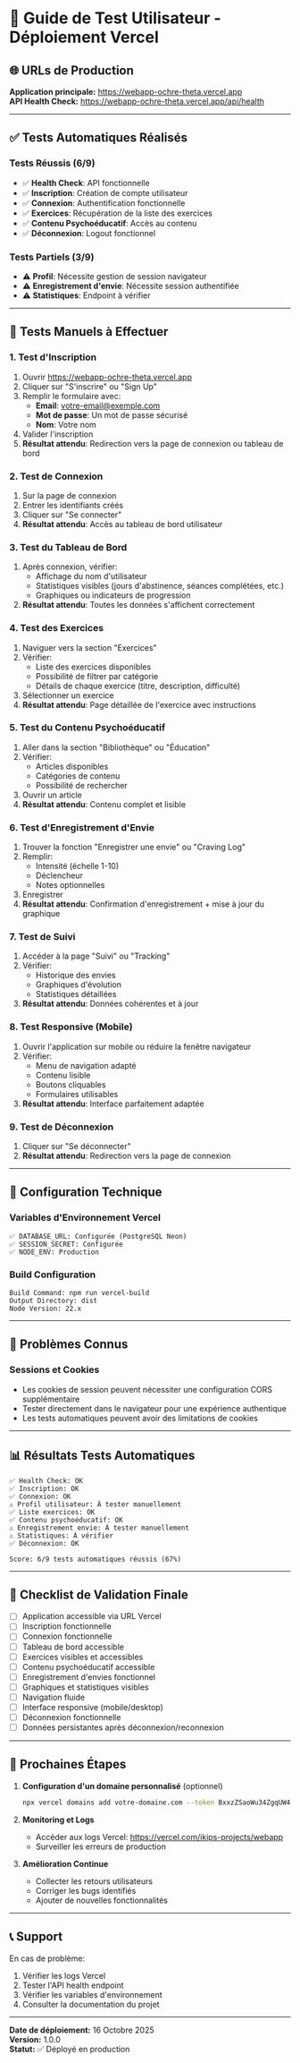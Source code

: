 # 🧪 Guide de Test Utilisateur - Déploiement Vercel

## 🌐 URLs de Production

**Application principale:** https://webapp-ochre-theta.vercel.app  
**API Health Check:** https://webapp-ochre-theta.vercel.app/api/health

---

## ✅ Tests Automatiques Réalisés

### Tests Réussis (6/9)
- ✅ **Health Check**: API fonctionnelle
- ✅ **Inscription**: Création de compte utilisateur
- ✅ **Connexion**: Authentification fonctionnelle
- ✅ **Exercices**: Récupération de la liste des exercices
- ✅ **Contenu Psychoéducatif**: Accès au contenu
- ✅ **Déconnexion**: Logout fonctionnel

### Tests Partiels (3/9)
- ⚠️ **Profil**: Nécessite gestion de session navigateur
- ⚠️ **Enregistrement d'envie**: Nécessite session authentifiée
- ⚠️ **Statistiques**: Endpoint à vérifier

---

## 📝 Tests Manuels à Effectuer

### 1. Test d'Inscription
1. Ouvrir https://webapp-ochre-theta.vercel.app
2. Cliquer sur "S'inscrire" ou "Sign Up"
3. Remplir le formulaire avec:
   - **Email**: votre-email@exemple.com
   - **Mot de passe**: Un mot de passe sécurisé
   - **Nom**: Votre nom
4. Valider l'inscription
5. **Résultat attendu**: Redirection vers la page de connexion ou tableau de bord

### 2. Test de Connexion
1. Sur la page de connexion
2. Entrer les identifiants créés
3. Cliquer sur "Se connecter"
4. **Résultat attendu**: Accès au tableau de bord utilisateur

### 3. Test du Tableau de Bord
1. Après connexion, vérifier:
   - Affichage du nom d'utilisateur
   - Statistiques visibles (jours d'abstinence, séances complétées, etc.)
   - Graphiques ou indicateurs de progression
2. **Résultat attendu**: Toutes les données s'affichent correctement

### 4. Test des Exercices
1. Naviguer vers la section "Exercices"
2. Vérifier:
   - Liste des exercices disponibles
   - Possibilité de filtrer par catégorie
   - Détails de chaque exercice (titre, description, difficulté)
3. Sélectionner un exercice
4. **Résultat attendu**: Page détaillée de l'exercice avec instructions

### 5. Test du Contenu Psychoéducatif
1. Aller dans la section "Bibliothèque" ou "Éducation"
2. Vérifier:
   - Articles disponibles
   - Catégories de contenu
   - Possibilité de rechercher
3. Ouvrir un article
4. **Résultat attendu**: Contenu complet et lisible

### 6. Test d'Enregistrement d'Envie
1. Trouver la fonction "Enregistrer une envie" ou "Craving Log"
2. Remplir:
   - Intensité (échelle 1-10)
   - Déclencheur
   - Notes optionnelles
3. Enregistrer
4. **Résultat attendu**: Confirmation d'enregistrement + mise à jour du graphique

### 7. Test de Suivi
1. Accéder à la page "Suivi" ou "Tracking"
2. Vérifier:
   - Historique des envies
   - Graphiques d'évolution
   - Statistiques détaillées
3. **Résultat attendu**: Données cohérentes et à jour

### 8. Test Responsive (Mobile)
1. Ouvrir l'application sur mobile ou réduire la fenêtre navigateur
2. Vérifier:
   - Menu de navigation adapté
   - Contenu lisible
   - Boutons cliquables
   - Formulaires utilisables
3. **Résultat attendu**: Interface parfaitement adaptée

### 9. Test de Déconnexion
1. Cliquer sur "Se déconnecter"
2. **Résultat attendu**: Redirection vers la page de connexion

---

## 🔧 Configuration Technique

### Variables d'Environnement Vercel
```
✅ DATABASE_URL: Configurée (PostgreSQL Neon)
✅ SESSION_SECRET: Configurée
✅ NODE_ENV: Production
```

### Build Configuration
```
Build Command: npm run vercel-build
Output Directory: dist
Node Version: 22.x
```

---

## 🐛 Problèmes Connus

### Sessions et Cookies
- Les cookies de session peuvent nécessiter une configuration CORS supplémentaire
- Tester directement dans le navigateur pour une expérience authentique
- Les tests automatiques peuvent avoir des limitations de cookies

---

## 📊 Résultats Tests Automatiques

```
✅ Health Check: OK
✅ Inscription: OK
✅ Connexion: OK
⚠️ Profil utilisateur: À tester manuellement
✅ Liste exercices: OK
✅ Contenu psychoéducatif: OK
⚠️ Enregistrement envie: À tester manuellement
⚠️ Statistiques: À vérifier
✅ Déconnexion: OK

Score: 6/9 tests automatiques réussis (67%)
```

---

## 🎯 Checklist de Validation Finale

- [ ] Application accessible via URL Vercel
- [ ] Inscription fonctionnelle
- [ ] Connexion fonctionnelle
- [ ] Tableau de bord accessible
- [ ] Exercices visibles et accessibles
- [ ] Contenu psychoéducatif accessible
- [ ] Enregistrement d'envies fonctionnel
- [ ] Graphiques et statistiques visibles
- [ ] Navigation fluide
- [ ] Interface responsive (mobile/desktop)
- [ ] Déconnexion fonctionnelle
- [ ] Données persistantes après déconnexion/reconnexion

---

## 🚀 Prochaines Étapes

1. **Configuration d'un domaine personnalisé** (optionnel)
   ```bash
   npx vercel domains add votre-domaine.com --token BxxzZSaoWu34ZgqUW4zokDNW
   ```

2. **Monitoring et Logs**
   - Accéder aux logs Vercel: https://vercel.com/ikips-projects/webapp
   - Surveiller les erreurs de production

3. **Amélioration Continue**
   - Collecter les retours utilisateurs
   - Corriger les bugs identifiés
   - Ajouter de nouvelles fonctionnalités

---

## 📞 Support

En cas de problème:
1. Vérifier les logs Vercel
2. Tester l'API health endpoint
3. Vérifier les variables d'environnement
4. Consulter la documentation du projet

---

**Date de déploiement:** 16 Octobre 2025  
**Version:** 1.0.0  
**Statut:** ✅ Déployé en production
